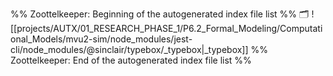 %% Zoottelkeeper: Beginning of the autogenerated index file list  %%
🗂️ ![[projects/AUTX/01_RESEARCH_PHASE_1/P6.2_Formal_Modeling/Computational_Models/mvu2-sim/node_modules/jest-cli/node_modules/@sinclair/typebox/_typebox|_typebox]]
%% Zoottelkeeper: End of the autogenerated index file list  %%
